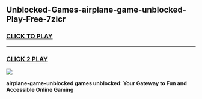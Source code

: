 
## Unblocked-Games-airplane-game-unblocked-Play-Free-7zicr
<h3>
<a href="https://premium76.site?title=airplane-game-unblocked&ref=20A">CLICK TO PLAY</a></h3>
<hr>

<h3>
<a href="https://premium76.site?title=airplane-game-unblocked&ref=20A">CLICK 2 PLAY</a>
  
</h3>

<a href="https://premium76.site?title=airplane-game-unblocked&ref=20A"><img src="https://clearcache.store/games.png"></a>


**airplane-game-unblocked games unblocked: Your Gateway to Fun and Accessible Online Gaming**
